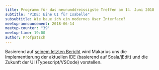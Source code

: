 ```yaml
---
title: Programm für das neununddreissigste Treffen am 14. Juni 2018
subtitle: "PIDE: Eine UI für Isabelle"
subsubtitle: Wie baue ich ein modernes User Interface?
meetup-announcement: 2018-06-14
meetup-counter: "39"
meetup-time: 19:00
author: Profpatsch
---
```


Basierend auf
[seinem letzten Bericht](https://sketis.net/wp-content/uploads/2018/05/isabelle-jedit-fide2018.pdf)
wird Makarius uns die Implementierung der aktuellen IDE
(basierend auf Scala/jEdit) und die Zukunft der UI
(Typescript/VSCode) vorstellen.
